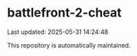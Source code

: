 # battlefront-2-cheat

Last updated: 2025-05-31 14:24:48

This repository is automatically maintained.
